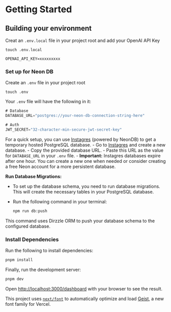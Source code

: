 # Getting Started

## Building your environment

Creat an `.env.local` file in your project root and add your OpenAI API Key

`touch .env.local`

`OPENAI_API_KEY=xxxxxxxxx`

### Set up for Neon DB

Create an `.env` file in your project root

`touch .env`

Your `.env` file will have the following in it:

```javascript
# Database
DATABASE_URL="postgres://your-neon-db-connection-string-here"

# Auth
JWT_SECRET="32-character-min-secure-jwt-secret-key" 
```

For a quick setup, you can use [Instagres](https://www.instagres.com/) (powered by NeonDB) to get a temporary hosted PostgreSQL database.
       - Go to [Instagres](https://www.instagres.com/) and create a new database.
       - Copy the provided database URL.
       - Paste this URL as the value for `DATABASE_URL` in your `.env` file.
       - **Important:** Instagres databases expire after one hour. You can create a new one when needed or consider creating a free Neon account for a more persistent database.

**Run Database Migrations:**

- To set up the database schema, you need to run database migrations. This will create the necessary tables in your PostgreSQL database.
- Run the following command in your terminal:

     ```bash
     npm run db:push
     ```

This command uses Dirzzle ORM to push your database schema to the configured database.

### Install Dependencies

Run the following to install dependencies:

```bash
pnpm install
```

Finally, run the development server:

```bash
pnpm dev
```

Open [http://localhost:3000/dashboard](http://localhost:3000/dashboard) with your browser to see the result.

This project uses [`next/font`](https://nextjs.org/docs/app/building-your-application/optimizing/fonts) to automatically optimize and load [Geist](https://vercel.com/font), a new font family for Vercel.
